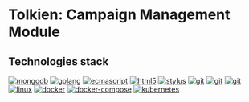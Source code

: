 # Tolkien: Campaign Management Module

## Technologies stack

[![mongodb](https://img.shields.io/badge/mongo-latest-green?style=for-the-badge&logo=mongodb)]([http://https://go.dev/](https://github.com/mongodb/mongo))
[![golang](https://img.shields.io/badge/golang-1.18.3-blue?style=for-the-badge&logo=go)](http://https://go.dev)
[![ecmascript](https://img.shields.io/badge/ecmascript-2018-yellow?style=for-the-badge&logo=javascript)](http:///)
[![html5](https://img.shields.io/badge/html-5-orange?style=for-the-badge&logo=html5)](http:///)
[![stylus](https://img.shields.io/badge/stylus-1.52.3-d900e8?style=for-the-badge&logo=stylus)](http:///)
[![git](https://img.shields.io/badge/git-2.36.1-white?style=for-the-badge&logo=git)](https://git-scm.com/)
[![git](https://img.shields.io/badge/github-555?style=for-the-badge&logo=github)](https://git-scm.com/)
[![git](https://img.shields.io/badge/github_actions-555?style=for-the-badge&logo=github-actions)](https://git-scm.com/)
[![linux](https://img.shields.io/badge/alpine-2.36.1-yellow?style=for-the-badge&logo=linux)](https://git-scm.com/)
[![docker](https://img.shields.io/badge/docker-20.10-3300bf?style=for-the-badge&logo=docker)](https://git-scm.com/)
[![docker-compose](https://img.shields.io/badge/docker_compose-2.6.0-3300bf?style=for-the-badge&logo=docker)](https://git-scm.com/)
[![kubernetes](https://img.shields.io/badge/kubernetes-2.6.0-3300bf?style=for-the-badge&logo=kubernetes)](https:///)

